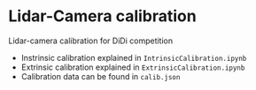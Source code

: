 # Lidar-Camera calibration

Lidar-camera calibration for DiDi competition

* Instrinsic calibration explained in `IntrinsicCalibration.ipynb` 
* Extrinsic calibration explained in `ExtrinsicCalibration.ipynb` 
* Calibration data can be found in `calib.json` 
